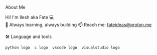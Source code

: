  About Me

 Hi! I'm Ilesh aka Fate 
   💻  
   🌱 Always learning, always building 
   📫 Reach me: fateideas@proton.me

 🛠 Language and tools

    python logo  c logo  vscode logo  visualstudio logo  
<!---
fateideas/fateideas is a ✨ special ✨ repository because its `README.md` (this file) appears on your GitHub profile.
You can click the Preview link to take a look at your changes.
--->
